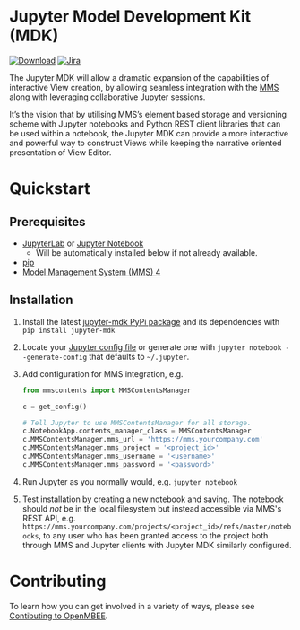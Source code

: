 # Jupyter Model Development Kit (MDK)

[![Download](https://img.shields.io/pypi/v/jupyter-mdk)](https://pypi.org/project/jupyter-mdk/) [![Jira](https://img.shields.io/badge/issues-jira-blue)](https://openmbee.atlassian.net/browse/JMDK)

The Jupyter MDK will allow a dramatic expansion of the capabilities of interactive View creation, by allowing seamless integration with the [MMS](https://github.com/Open-MBEE/mms) along with leveraging collaborative Jupyter sessions.

It’s the vision that by utilising MMS’s element based storage and versioning scheme with Jupyter notebooks and Python REST client libraries that can be used within a notebook, the Jupyter MDK can provide a more interactive and powerful way to construct Views while keeping the narrative oriented presentation of View Editor.

# Quickstart

## Prerequisites

*   [JupyterLab](https://jupyterlab.readthedocs.io/en/stable/index.html) or [Jupyter Notebook](https://jupyter.readthedocs.io/en/latest/index.html)
    * Will be automatically installed below if not already available.
*   [pip](https://pip.pypa.io/en/stable/)
*   [Model Management System (MMS) 4](https://github.com/Open-MBEE/mms)

## Installation

1.  Install the latest [jupyter-mdk PyPi package](https://pypi.org/project/jupyter-mdk/) and its dependencies with `pip install jupyter-mdk`

2.  Locate your [Jupyter config file](https://jupyter-notebook.readthedocs.io/en/stable/config.html) or generate one with `jupyter notebook --generate-config` that defaults to `~/.jupyter`.

3.  Add configuration for MMS integration, e.g.

    ```python
    from mmscontents import MMSContentsManager

    c = get_config()

    # Tell Jupyter to use MMSContentsManager for all storage.
    c.NotebookApp.contents_manager_class = MMSContentsManager
    c.MMSContentsManager.mms_url = 'https://mms.yourcompany.com'
    c.MMSContentsManager.mms_project = '<project_id>'
    c.MMSContentsManager.mms_username = '<username>'
    c.MMSContentsManager.mms_password = '<password>'
    ```

4.  Run Jupyter as you normally would, e.g. `jupyter notebook`

5.  Test installation by creating a new notebook and saving. The notebook should *not* be in the local filesystem but instead accessible via MMS's REST API, e.g. `https://mms.yourcompany.com/projects/<project_id>/refs/master/notebooks`, to any user who has been granted access to the project both through MMS and Jupyter clients with Jupyter MDK similarly configured.

# Contributing

To learn how you can get involved in a variety of ways, please see [Contibuting to OpenMBEE](https://www.openmbee.org/contribute).
